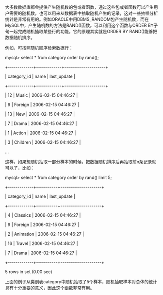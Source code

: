 

大多数数据库都会提供产生随机数的包或者函数，通过这些包或者函数可以产生用户需要的随机数，也可以用来从数据表中抽取随机产生的记录，这对一些抽样分析统计是非常有用的。例如ORACLE中用DBMS_RANDOM包产生随机数，而在MySQL中，产生随机数的方法是RAND()函数。可以利用这个函数与ORDER BY子句一起完成随机抽取某些行的功能。它的原理其实就是ORDER BY RAND()能够把数据随机排序。

例如，可按照随机顺序检索数据行：

mysql> select * from category order by rand();

+-------------+-------------+---------------------+

| category_id | name | last_update |

+-------------+-------------+---------------------+

| 12 | Music | 2006-02-15 04:46:27 |

| 9 | Foreign | 2006-02-15 04:46:27 |

| 13 | New | 2006-02-15 04:46:27 |

| 7 | Drama | 2006-02-15 04:46:27 |

| 1 | Action | 2006-02-15 04:46:27 |

| 3 | Children | 2006-02-15 04:46:27 |

…

这样，如果想随机抽取一部分样本的时候，把数据随机排序后再抽取前n条记录就可以了，比如：

mysql> select * from category order by rand() limit 5;

+-------------+-----------+---------------------+

| category_id | name | last_update |

+-------------+-----------+---------------------+

| 4 | Classics | 2006-02-15 04:46:27 |

| 9 | Foreign | 2006-02-15 04:46:27 |

| 2 | Animation | 2006-02-15 04:46:27 |

| 16 | Travel | 2006-02-15 04:46:27 |

| 7 | Drama | 2006-02-15 04:46:27 |

+-------------+-----------+---------------------+

5 rows in set (0.00 sec)

上面的例子从类别表category中随机抽取了5个样本，随机抽取样本对总体的统计具有十分重要的意义，因此这个函数非常有用。



